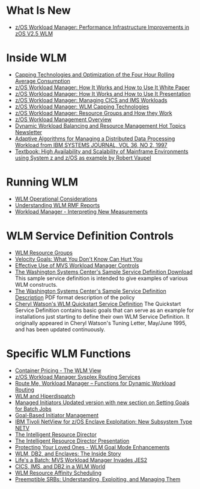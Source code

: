 What Is New
===========
* [z/OS Workload Manager: Performance Infrastructure Improvements in zOS V2.5 WLM](Documents/Performance_Infrastructure_Improvements_in_zOS_V2.5_WLM.pdf)

Inside WLM
==========
* [Capping Technologies and Optimization of the Four Hour Rolling Average Consumption](Documents/Capping_Technologies_and_4HRA_Optimization_2016.pdf)
* [z/OS Workload Manager: How It Works and How to Use It White Paper](Documents/zWLM_V2.pdf)
* [z/OS Workload Manager: How It Works and How to Use It Presentation](Documents/WLM_How_it_works_presentation.pdf)
* [z/OS Workload Manager: Managing CICS and IMS Workloads](Documents/WLMCICS.pdf)
* [z/OS Workload Manager: WLM Capping Technologies](Documents/WLMCap.pdf)
* [z/OS Workload Manager: Resource Groups and How they Work](Documents/WLMResGroups.pdf)
* [z/OS Workload Management Overview](Documents/WLMwscgoals.pdf)
* [Dynamic Workload Balancing and Resource Management Hot Topics Newsletter](Documents/WLMhottopics.pdf)
* [Adaptive Algorithms for Managing a Distributed Data Processing Workload from IBM SYSTEMS JOURNAL, VOL 36, NO 2, 1997](Documents/WLM05387188.pdf)
* [Textbook: High Availability and Scalability of Mainframe Environments using System z and z/OS as example
by Robert Vaupel](http://digbib.ubka.uni-karlsruhe.de/volltexte/1000034624)

Running WLM
===========
* [WLM Operational Considerations](Documents/WLMwscops.pdf)
* [Understanding WLM RMF Reports](Documents/WLMwscrmf.pdf)
* [Workload Manager - Interpreting New Measurements](Documents/WLMmeasurements.pdf)

WLM Service Definition Controls
===============================
* [WLM Resource Groups](Documents/WLMwscrg.pdf)
* [Velocity Goals: What You Don't Know Can Hurt You](Documents/WLMvelocity.pdf)
* [Effective Use of MVS Workload Manager Controls](Documents/WLMcmg95.pdf)
* [The Washington Systems Center's Sample Service Definition Download](Samples/wlmsamp.bin) This sample service definition is intended to give examples of various WLM constructs.
* [The Washington Systems Center's Sample Service Definition Description](Documents/WLMDEF_Sample_WLM_Service_Definition.pdf) PDF format description of the policy
* [Cheryl Watson's WLM Quickstart Service Definition](http://www.watsonwalker.com/quickst.html) The Quickstart Service Definition contains basic goals that can serve as an example for installations just starting to define their own WLM Service Definition. It originally appeared in Cheryl Watson's Tuning Letter, May/June 1995, and has been updated continuously.


Specific WLM Functions
======================
* [Container Pricing - The WLM View](Documents/Container_Pricing_The_WLM_View.pdf)
* [z/OS Workload Manager Sysplex Routing Services](Documents/WLMroutingservices.pdf)
* [Route Me, Workload Manager – Functions for Dynamic Workload Routing](Documents/Route%20Me%2C%20Workload%20Manager.pdf)
* [WLM and Hiperdispatch](Documents/WLMhiperdispatch.pdf)
* [Managed Initiators Updated version with new section on Setting Goals for Batch Jobs](Documents/WLMinits.pdf)
* [Goal-Based Initiator Management](Documents/WLMcmgbatch.pdf)
* [IBM Tivoli NetView for z/OS Enclave Exploitation: New Subsystem Type NETV](Documents/WLMnetv.pdf)
* [The Intelligent Resource Director](Documents/WLMird.pdf)
* [The Intelligent Resource Director Presentation](Documents/WLMird2.pdf)
* [Protecting Your Loved Ones - WLM Goal Mode Enhancements](Documents/WLMgmi.pdf)
* [WLM, DB2, and Enclaves: The Inside Story](Documents/WLMwdenc.pdf)
* [Life's a Batch: MVS Workload Manager Invades JES2](Documents/WLMwlmbt.pdf)
* [CICS, IMS, and DB2 in a WLM World](Documents/WLMcid.pdf)
* [WLM Resource Affinity Scheduling](Documents/WLMresource.pdf)
* [Preemptible SRBs: Understanding, Exploiting, and Managing Them](Documents/WLMpresrb.pdf)
